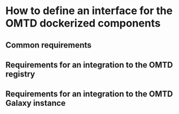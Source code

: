 # How to define an interface for the OMTD dockerized components

## Common requirements

## Requirements for an integration to the OMTD registry

## Requirements for an integration to the OMTD Galaxy instance
